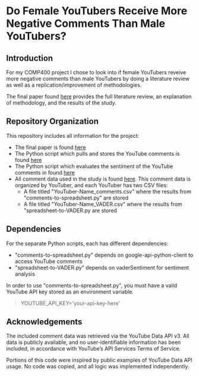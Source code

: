 # Do Female YouTubers Receive More Negative Comments Than Male YouTubers?

## Introduction
For my COMP400 project I chose to look into if female YouTubers reveive more negative comments than male YouTubers by doing a literature review as well as a replication/improvement of methodologies. 

The final paper found [here](https://github.com/graceyuz/COMP400/blob/main/Final-Paper.pdf) provides the full literature review, an explanation of methodology, and the results of the study.

## Repository Organization
This repository includes all information for the project:
* The final paper is found [here](https://github.com/graceyuz/COMP400/blob/main/Final-Paper.pdf)
* The Python script which pulls and stores the YouTube comments is found [here](https://github.com/graceyuz/COMP400/blob/main/comments-to-spreadsheet.py)
* The Python script which evaluates the sentiment of the YouTube comments in found [here](https://github.com/graceyuz/COMP400/blob/main/spreadsheet-to-VADER.py)
* All comment data used in the study is found [here](https://github.com/graceyuz/COMP400/tree/main/Comment-Data). This comment data is organized by YouTuber, and each YouTuber has two CSV files:
    * A file titled "YouTuber-Name_comments.csv" where the results from "comments-to-spreadsheet.py" are stored
    * A file titled "YouTuber-Name_VADER.csv" where the results from "spreadsheet-to-VADER.py are stored

## Dependencies
For the separate Python scripts, each has different dependencies:
* "comments-to-spreadsheet.py" depends on google-api-python-client to access YouTube comments
* "spreadsheet-to-VADER.py" depends on vaderSentiment for sentiment analysis

In order to use "comments-to-spreadsheet.py", you must have a valid YouTube API key stored as an environment variable. 
> YOUTUBE_API_KEY='your-api-key-here'

## Acknowledgements
The included comment data was retrieved via the YouTube Data API v3. All data is publicly available, and no user-identifiable information has been included, in accordance with YouTube’s API Services Terms of Service.

Portions of this code were inspired by public examples of YouTube Data API usage. No code was copied, and all logic was implemented independently.